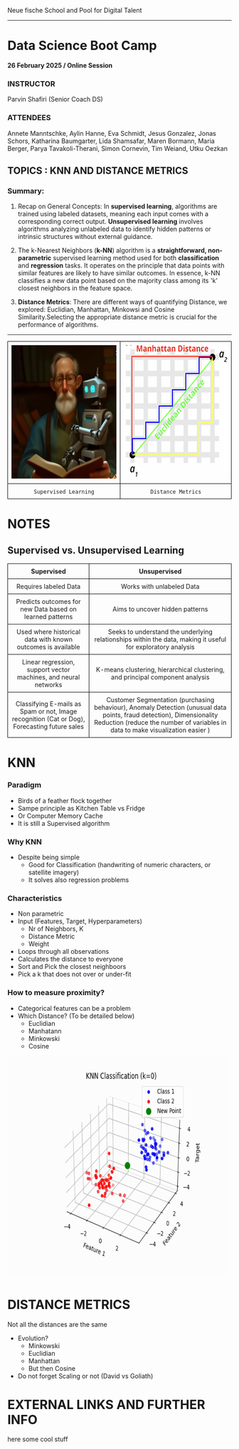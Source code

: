 Neue fische School and Pool for Digital Talent 
___
# Data Science Boot Camp

 **26 February 2025 / Online Session** 

### INSTRUCTOR

Parvin Shafiri (Senior Coach DS)

### ATTENDEES

Annete Manntschke, Aylin Hanne, Eva Schmidt, Jesus Gonzalez, Jonas Schors, Katharina Baumgarter, Lida Shamsafar, Maren Bormann, Maria Berger, Parya Tavakoli-Therani, Simon Cornevin, Tim Weiand, Utku Oezkan

## TOPICS : KNN AND DISTANCE METRICS

### **Summary:**

1. Recap on General Concepts: In <strong>supervised learning</strong>, algorithms are trained using labeled datasets, meaning each input comes with a corresponding correct output. **Unsupervised learning** involves algorithms analyzing unlabeled data to identify hidden patterns or intrinsic structures without external guidance.

2. The k-Nearest Neighbors (**k-NN**) algorithm is a **straightforward, non-parametric** supervised learning method used for both **classification** and **regression** tasks. It operates on the principle that data points with similar features are likely to have similar outcomes. In essence, k-NN classifies a new data point based on the majority class among its 'k' closest neighbors in the feature space.

3. **Distance Metrics**: There are different ways of quantifying Distance, we explored: Euclidian, Manhattan, Minkowsi and Cosine Similarity.Selecting the appropriate distance metric is crucial for the performance of algorithms.

---

<div align="center">

| <img src="Supervised_learning.png" alt="Spervised Learning" width="300" height="300"> |<img src="Distance_metrics.png" alt="Spervised Learning" width="300" height="300">  |
| :-----: | :-----: |
| `Supervised Learning` | `Distance Metrics` |

</div>   

# NOTES

## **Supervised vs. Unsupervised Learning**
<div align="center">

| Supervised | Unsupervised | 
| :---------------: | :---------------: | 
| Requires labeled Data   | Works with unlabeled Data   | 
| Predicts outcomes for new Data based on learned patterns |Aims to uncover hidden patterns|
| Used where historical data with known outcomes is available|Seeks to understand the underlying relationships within the data, making it useful for exploratory analysis|
| Linear regression, support vector machines, and neural networks | K-means clustering, hierarchical clustering, and principal component analysis   |
| Classifying E-mails as Spam or not, Image recognition (Cat or Dog), Forecasting future sales|Customer Segmentation (purchasing behaviour), Anomaly Detection (unusual data points, fraud detection), Dimensionality Reduction (reduce the number of variables in data to make visualization easier )| 

</div>


<style>
  table {
    border-collapse: collapse;
    width: 100%;
  }
  th, td {
    border: 1px solid black;
    padding: 8px;
    text-align: left;
  }
</style>


# KNN
### Paradigm
- Birds of a feather flock together
- Sampe principle as Kitchen Table vs Fridge
- Or Computer Memory Cache
- It is still a Supervised algorithm

### Why KNN
- Despite being simple
   - Good for Classification (handwriting of numeric characters, or satellite imagery)
   - It solves also regression problems

### Characteristics
 - Non parametric
 - Input (Features, Target, Hyperparameters)
   - Nr of Neighbors, K
   - Distance Metric
   - Weight
 - Loops through all observations
 - Calculates the distance to everyone
 - Sort and Pick the closest neighboors
 - Pick a k that does not over or under-fit

### How to measure proximity? 
 - Categorical features can be a problem
 - Which Distance? (To be detailed below)
    - Euclidian
    - Manhatann
    - Minkowski
    - Cosine 

<img src="knn_animation.gif" alt="Spervised Learning" width="500" height="500">

# DISTANCE METRICS

Not all the distances are the same

- Evolution? 
  - Minkowski
  - Euclidian
  - Manhattan
  - But then Cosine
- Do not forget Scaling or not (David vs Goliath)


# EXTERNAL LINKS AND FURTHER INFO

here some cool stuff
